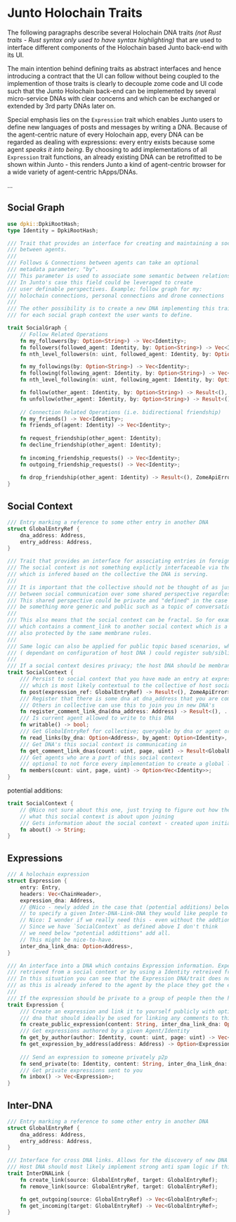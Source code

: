 # Junto Holochain Traits
The following paragraphs describe several Holochain DNA traits *(not Rust traits - Rust syntax only used to have syntax highlighting)* that are used to interface different components of the Holochain based Junto back-end with its UI.

The main intention behind defining traits as abstract interfaces and hence introducing a contract that the UI can follow without being coupled to the implemention of those traits is clearly to decouple zome code and UI code such that the Junto Holochain back-end can be implemented by several micro-service DNAs with clear concerns and which can be exchanged or extended by 3rd party DNAs later on.

Special emphasis lies on the `Expression` trait which enables Junto users to define new languages of posts and messages by writing a DNA.
Because of the agent-centric nature of every Holochain app, every DNA can be regarded as dealing with expressions: every entry exists because some agent *speaks it into being*.
By choosing to add implementations of all `Expression` trait functions, an already existing DNA can be retrofitted to be shown within Junto - this renders Junto a kind of agent-centric browser for a wide variety of agent-centric hApps/DNAs.

...

## Social Graph

```rust
use dpki::DpkiRootHash;
type Identity = DpkiRootHash;

/// Trait that provides an interface for creating and maintaining a social graph 
/// between agents. 
///
/// Follows & Connections between agents can take an optional
/// metadata parameter; "by".
/// This parameter is used to associate some semantic between relationships.
/// In Junto's case this field could be leveraged to create
/// user definable perspectives. Example; follow graph for my:
/// holochain connections, personal connections and drone connections
///
/// The other possibility is to create a new DNA implementing this trait 
/// for each social graph context the user wants to define.

trait SocialGraph {
    // Follow Related Operations
    fn my_followers(by: Option<String>) -> Vec<Identity>;
    fn followers(followed_agent: Identity, by: Option<String>) -> Vec<Identity>;
    fn nth_level_followers(n: uint, followed_agent: Identity, by: Option<String>) -> Vec<Identity>;

    fn my_followings(by: Option<String>) -> Vec<Identity>;
    fn following(following_agent: Identity, by: Option<String>) -> Vec<Identity>;
    fn nth_level_following(n: uint, following_agent: Identity, by: Option<String>) -> Vec<Identity>;

    fn follow(other_agent: Identity, by: Option<String>) -> Result<(), ZomeApiError>;
    fn unfollow(other_agent: Identity, by: Option<String>) -> Result<(), ZomeApiError>;
    
    // Connection Related Operations (i.e. bidirectional friendship)
    fn my_friends() -> Vec<Identity>;
    fn friends_of(agent: Identity) -> Vec<Identity>;
    
    fn request_friendship(other_agent: Identity);
    fn decline_friendship(other_agent: Identity);
    
    fn incoming_friendship_requests() -> Vec<Identity>;
    fn outgoing_friendship_requests() -> Vec<Identity>;
    
    fn drop_friendship(other_agent: Identity) -> Result<(), ZomeApiError>;
}

```


## Social Context

```rust
/// Entry marking a reference to some other entry in another DNA
struct GlobalEntryRef {
    dna_address: Address,
    entry_address: Address,
}

/// Trait that provides an interface for associating entries in foreign DNA's to a social context/collective.
/// The social context is not something explictly interfaceable via the trait but instead something 
/// which is infered based on the collective the DNA is serving.
///
/// It is important that the collective should not be thought of as just a group - it can instead be thought of as the root
/// between social communication over some shared perspective regardless of the method of communication (expression). 
/// This shared perspective could be private and "defined" in the case of a group but can also
/// be something more generic and public such as a topic of conversation or even a time.
///
/// This also means that the social context can be fractal. So for example you could have a group protected by membrane rules
/// which contains a comment_link to another social context which is a topic of communication within that group which is
/// also protected by the same membrane rules.
///
/// Same logic can also be applied for public topic based scenarios, where moderators/members of topic 
/// ( dependant on configuration of host DNA ) could register sub/sibling topics and groups as a fractal social context.
///
/// If a social context desires privacy; the host DNA should be membraned along with any other DNA's which is reference by this DNA
trait SocialContext {
    /// Persist to social context that you have made an entry at expression_ref.dna_address/@expression_ref.entry_address 
    /// which is most likely contextual to the collective of host social context
    fn post(expression_ref: GlobalEntryRef) -> Result<(), ZomeApiError>;
    /// Register that there is some dna at dna_address that you are communicating in.
    /// Others in collective can use this to join you in new DNA's
    fn register_comment_link_dna(dna_address: Address) -> Result<(), ...>;
    /// Is current agent allowed to write to this DNA
    fn writable() -> bool;
    /// Get GlobalEntryRef for collective; queryable by dna or agent or all. DHT hotspotting @Nico?
    fn read_links(by_dna: Option<Address>, by_agent: Option<Identity>, count: uint, page: uint) -> Result<GlobalEntryRef, ...>;
    /// Get DNA's this social context is communicating in
    fn get_comment_link_dnas(count: uint, page, uint) -> Result<GlobalEntryRef, ...>;
    /// Get agents who are a part of this social context
    /// optional to not force every implementation to create a global list of members - might be ok for small DHTs
    fn members(count: uint, page, uint) -> Option<Vec<Identity>>;
}
```

potential additions:

```rust
trait SocialContext {
    // @Nico not sure about this one, just trying to figure out how the Agent/UI is going to know 
    // what this social context is about upon joining
    /// Gets information about the social context - created upon initialization of host DNA.
    fn about() -> String;
}
```


## Expressions

```rust
/// A holochain expression
struct Expression {
    entry: Entry,
    headers: Vec<ChainHeader>,
    expression_dna: Address,
    // @Nico - newly added in the case that (potential additions) below are not added. This provides a way for user
    // to specify a given Inter-DNA-Link-DNA they would like people to use for comments.
    // Nico: I wonder if we really need this - even without the addtions below.
    // Since we have `SocialContext` as defined above I don't think
    // we need below "potential addittions" add all.
    // This might be nice-to-have.
    inter_dna_link_dna: Option<Address>,
}

/// An interface into a DNA which contains Expression information. Expected to be interacted with using expression Addresses 
/// retrieved from a social context or by using a Identity retreived from a users social graph. 
/// In this situation you can see that the Expression DNA/trait does not need to include any index capability
/// as this is already infered to the agent by the place they got the expression from; social context or social graph.
///
/// If the expression should be private to a group of people then the host DNA should be membraned.
trait Expression {
    /// Create an expression and link it to yourself publicly with optional dna_address pointing to 
    /// dna that should ideally be used for linking any comments to this expression
    fn create_public_expression(content: String, inter_dna_link_dna: Option<Address>) -> Expression;
    /// Get expressions authored by a given Agent/Identity
    fn get_by_author(author: Identity, count: uint, page: uint) -> Vec<Expression>;
    fn get_expression_by_address(address: Address) -> Option<Expression>;
    
    /// Send an expression to someone privately p2p
    fn send_private(to: Identity, content: String, inter_dna_link_dna: Option<Address>);
    /// Get private expressions sent to you
    fn inbox() -> Vec<Expression>;
}
```

## Inter-DNA

```rust
/// Entry marking a reference to some other entry in another DNA
struct GlobalEntryRef {
    dna_address: Address,
    entry_address: Address,
}

/// Interface for cross DNA links. Allows for the discovery of new DNA's/entries from a known source DNA/entry.
/// Host DNA should most likely implement strong anti spam logic if this is to be a public - unmembraned DNA.
trait InterDNALink {
    fn create_link(source: GlobalEntryRef, target: GlobalEntryRef);
    fn remove_link(source: GlobalEntryRef, target: GlobalEntryRef);

    fn get_outgoing(source: GlobalEntryRef) -> Vec<GlobalEntryRef>;
    fn get_incoming(target: GlobalEntryRef) -> Vec<GlobalEntryRef>;
}

```
